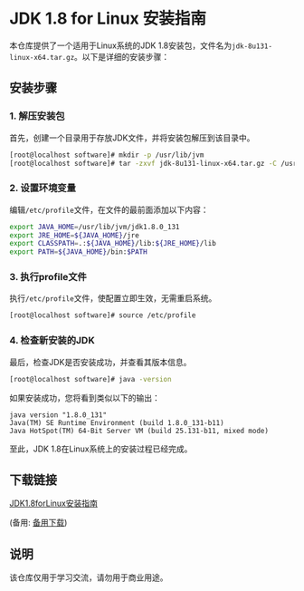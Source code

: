 # JDK 1.8 for Linux 安装指南

本仓库提供了一个适用于Linux系统的JDK 1.8安装包，文件名为`jdk-8u131-linux-x64.tar.gz`。以下是详细的安装步骤：

## 安装步骤

### 1. 解压安装包

首先，创建一个目录用于存放JDK文件，并将安装包解压到该目录中。

```bash
[root@localhost software]# mkdir -p /usr/lib/jvm
[root@localhost software]# tar -zxvf jdk-8u131-linux-x64.tar.gz -C /usr/lib/jvm
```

### 2. 设置环境变量

编辑`/etc/profile`文件，在文件的最前面添加以下内容：

```bash
export JAVA_HOME=/usr/lib/jvm/jdk1.8.0_131
export JRE_HOME=${JAVA_HOME}/jre
export CLASSPATH=.:${JAVA_HOME}/lib:${JRE_HOME}/lib
export PATH=${JAVA_HOME}/bin:$PATH
```

### 3. 执行profile文件

执行`/etc/profile`文件，使配置立即生效，无需重启系统。

```bash
[root@localhost software]# source /etc/profile
```

### 4. 检查新安装的JDK

最后，检查JDK是否安装成功，并查看其版本信息。

```bash
[root@localhost software]# java -version
```

如果安装成功，您将看到类似以下的输出：

```
java version "1.8.0_131"
Java(TM) SE Runtime Environment (build 1.8.0_131-b11)
Java HotSpot(TM) 64-Bit Server VM (build 25.131-b11, mixed mode)
```

至此，JDK 1.8在Linux系统上的安装过程已经完成。

## 下载链接
[JDK1.8forLinux安装指南](https://pan.quark.cn/s/e146d4bfee66) 

(备用: [备用下载](https://pan.baidu.com/s/1Fy-aE2EdK4eoZcam-gpT-w?pwd=1234))

## 说明

该仓库仅用于学习交流，请勿用于商业用途。

